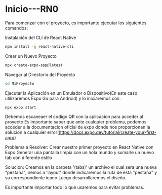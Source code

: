 # Inicio---RN0

Para comenzar con el proyecto, es importante ejecutar los siguientes comandos:

Instalación del CLI de React Native
```bash
npm install -g react-native-cli
```

Crear un Nuevo Proyecto
```bash
npx create-expo-app@latest
```

Navegar al Directorio del Proyecto
```bash
cd MiProyecto
```

Ejecutar la Aplicación en un Emulador o Dispositivo(En este caso utilizaremos Expo Go para Android) y lo iniciaremos con:
```bash
npx expo start
```

Debemos escaneaer el codigo QR con la aplicacion para acceder al proyecto
Es importante saber que ante cualquier problema, podemos acceder a la documentacion oficial de expo donde nos proporcionan la solucion a cualquier error(https://docs.expo.dev/tutorial/create-your-first-app/)


Problema a Resolver:
Crear nuestro primer proyecto en React Native con Expo
Generar una pantalla limpia con un hola mundo y sumarle un nuevo tab con diferente estilo

Solucion:
Creamos en la carpeta '(tabs)' un archivo el cual sera una nueva "pestaña", iremos a 'layout' donde indicaremos la ruta de esta "pestaña" y su correspondiente icono
Luego desarrollaremos el diseño.

Es importante importar todo lo que usaremos para evitar problemas.
